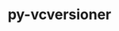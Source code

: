 ---
title: "py-vcversioner"
layout: cache
categories: [package, develop]
meta: {"compilers": ["none"], "num_specs": 43, "num_specs_by_stack": {"e4s": 13, "e4s-neoverse-v2": 14, "e4s-oneapi": 16, "root": 43}, "oss": ["ubuntu22.04"], "platforms": ["linux"], "stacks": ["e4s", "e4s-neoverse-v2", "e4s-oneapi", "root"], "targets": ["neoverse_v2", "x86_64_v3"], "versions": ["2.16.0.0"]}
spec_details: [{"compiler": "none", "hash": "2nnmqqpiag65b5edhtb2m7f2yqupn7o6", "os": "ubuntu22.04", "platform": "linux", "size": "-", "stacks": ["e4s-oneapi", "root"], "target": "x86_64_v3", "variants": ["build_system=python_pip"], "versions": ["2.16.0.0"]}, {"compiler": "none", "hash": "3cmvfnf3e22d4v346vxubtsw37x7j4xi", "os": "ubuntu22.04", "platform": "linux", "size": "-", "stacks": ["e4s-oneapi", "root"], "target": "x86_64_v3", "variants": ["build_system=python_pip"], "versions": ["2.16.0.0"]}, {"compiler": "none", "hash": "4tjjhtyka53zvgynx4zsqyyjsdstw2xc", "os": "ubuntu22.04", "platform": "linux", "size": "-", "stacks": ["e4s-oneapi", "root"], "target": "x86_64_v3", "variants": ["build_system=python_pip"], "versions": ["2.16.0.0"]}, {"compiler": "none", "hash": "5mlhnavzgvgo6wtfg43x2n2kzolzkacw", "os": "ubuntu22.04", "platform": "linux", "size": "-", "stacks": ["e4s", "root"], "target": "x86_64_v3", "variants": ["build_system=python_pip"], "versions": ["2.16.0.0"]}, {"compiler": "none", "hash": "64skp57ntea7cqxvluacdwhasbfwjnaw", "os": "ubuntu22.04", "platform": "linux", "size": "-", "stacks": ["e4s-oneapi", "root"], "target": "x86_64_v3", "variants": ["build_system=python_pip"], "versions": ["2.16.0.0"]}, {"compiler": "none", "hash": "6ev3plwrae2gx5s3qotwoo7xz4tjfcai", "os": "ubuntu22.04", "platform": "linux", "size": "-", "stacks": ["e4s-neoverse-v2", "root"], "target": "neoverse_v2", "variants": ["build_system=python_pip"], "versions": ["2.16.0.0"]}, {"compiler": "none", "hash": "6mgm5hpdob5vnfp535m5rjwa2i3ys6et", "os": "ubuntu22.04", "platform": "linux", "size": "-", "stacks": ["e4s", "root"], "target": "x86_64_v3", "variants": ["build_system=python_pip"], "versions": ["2.16.0.0"]}, {"compiler": "none", "hash": "76tfbp6eqrlyl3wwusazs3zt6zkd4tg5", "os": "ubuntu22.04", "platform": "linux", "size": "-", "stacks": ["e4s-oneapi", "root"], "target": "x86_64_v3", "variants": ["build_system=python_pip"], "versions": ["2.16.0.0"]}, {"compiler": "none", "hash": "7u6cev3uinr7uanemjauwf4rvqobxofh", "os": "ubuntu22.04", "platform": "linux", "size": "-", "stacks": ["e4s-oneapi", "root"], "target": "x86_64_v3", "variants": ["build_system=python_pip"], "versions": ["2.16.0.0"]}, {"compiler": "none", "hash": "7yexzdc66zjg7a5vc3ascngbvwy7juke", "os": "ubuntu22.04", "platform": "linux", "size": "-", "stacks": ["e4s-neoverse-v2", "root"], "target": "neoverse_v2", "variants": ["build_system=python_pip"], "versions": ["2.16.0.0"]}, {"compiler": "none", "hash": "a6ujvlrcr3xj7anr2xbt72w2j46usefr", "os": "ubuntu22.04", "platform": "linux", "size": "-", "stacks": ["e4s-oneapi", "root"], "target": "x86_64_v3", "variants": ["build_system=python_pip"], "versions": ["2.16.0.0"]}, {"compiler": "none", "hash": "aoff57sncefbjaoi64x26rx7empy4frr", "os": "ubuntu22.04", "platform": "linux", "size": "-", "stacks": ["e4s", "root"], "target": "x86_64_v3", "variants": ["build_system=python_pip"], "versions": ["2.16.0.0"]}, {"compiler": "none", "hash": "brtp6zib7aopqzzzvm63o34wkybnt5rv", "os": "ubuntu22.04", "platform": "linux", "size": "-", "stacks": ["e4s-oneapi", "root"], "target": "x86_64_v3", "variants": ["build_system=python_pip"], "versions": ["2.16.0.0"]}, {"compiler": "none", "hash": "c7vjlyho2f3bnd65pwgitvortptzkgag", "os": "ubuntu22.04", "platform": "linux", "size": "-", "stacks": ["e4s-neoverse-v2", "root"], "target": "neoverse_v2", "variants": ["build_system=python_pip"], "versions": ["2.16.0.0"]}, {"compiler": "none", "hash": "cc3ujx2rck5soz3z4umtbmjpyji3nwbk", "os": "ubuntu22.04", "platform": "linux", "size": "-", "stacks": ["e4s-neoverse-v2", "root"], "target": "neoverse_v2", "variants": ["build_system=python_pip"], "versions": ["2.16.0.0"]}, {"compiler": "none", "hash": "cdutxj4x3uevlrzhl7iuk55av3ge6x65", "os": "ubuntu22.04", "platform": "linux", "size": "-", "stacks": ["e4s-oneapi", "root"], "target": "x86_64_v3", "variants": ["build_system=python_pip"], "versions": ["2.16.0.0"]}, {"compiler": "none", "hash": "czpikon5vi5grqf3ufiqxmoo72kgfdrb", "os": "ubuntu22.04", "platform": "linux", "size": "-", "stacks": ["e4s-neoverse-v2", "root"], "target": "neoverse_v2", "variants": ["build_system=python_pip"], "versions": ["2.16.0.0"]}, {"compiler": "none", "hash": "dchocnewd4uovhkonkb7eklpsqg25vtd", "os": "ubuntu22.04", "platform": "linux", "size": "-", "stacks": ["e4s", "root"], "target": "x86_64_v3", "variants": ["build_system=python_pip"], "versions": ["2.16.0.0"]}, {"compiler": "none", "hash": "exe2eeqkzwaaazioscln56xinaolixy5", "os": "ubuntu22.04", "platform": "linux", "size": "-", "stacks": ["e4s-neoverse-v2", "root"], "target": "neoverse_v2", "variants": ["build_system=python_pip"], "versions": ["2.16.0.0"]}, {"compiler": "none", "hash": "fjumkfcmf2vzzvt3eidpjbvvknorzr73", "os": "ubuntu22.04", "platform": "linux", "size": "-", "stacks": ["e4s-oneapi", "root"], "target": "x86_64_v3", "variants": ["build_system=python_pip"], "versions": ["2.16.0.0"]}, {"compiler": "none", "hash": "hqgg4tzaylo4744uhnvfxfpqvxpwn3bu", "os": "ubuntu22.04", "platform": "linux", "size": "-", "stacks": ["e4s", "root"], "target": "x86_64_v3", "variants": ["build_system=python_pip"], "versions": ["2.16.0.0"]}, {"compiler": "none", "hash": "hxha3z2ny7obvjbzmaaelhqlsb7ebori", "os": "ubuntu22.04", "platform": "linux", "size": "-", "stacks": ["e4s-oneapi", "root"], "target": "x86_64_v3", "variants": ["build_system=python_pip"], "versions": ["2.16.0.0"]}, {"compiler": "none", "hash": "idcotbfdsvkp7bjlfcti4xhrqcyxbqz5", "os": "ubuntu22.04", "platform": "linux", "size": "-", "stacks": ["e4s", "root"], "target": "x86_64_v3", "variants": ["build_system=python_pip"], "versions": ["2.16.0.0"]}, {"compiler": "none", "hash": "ifc7gg6amhy3r4ptfv35fzq4so3nd3o4", "os": "ubuntu22.04", "platform": "linux", "size": "-", "stacks": ["e4s", "root"], "target": "x86_64_v3", "variants": ["build_system=python_pip"], "versions": ["2.16.0.0"]}, {"compiler": "none", "hash": "jvdeqkibxujqbcsmwgo3q4r6kdeecerg", "os": "ubuntu22.04", "platform": "linux", "size": "-", "stacks": ["e4s-neoverse-v2", "root"], "target": "neoverse_v2", "variants": ["build_system=python_pip"], "versions": ["2.16.0.0"]}, {"compiler": "none", "hash": "k673ptus6b3tinlb5bvwtxtttb637txt", "os": "ubuntu22.04", "platform": "linux", "size": "-", "stacks": ["e4s-oneapi", "root"], "target": "x86_64_v3", "variants": ["build_system=python_pip"], "versions": ["2.16.0.0"]}, {"compiler": "none", "hash": "kdohmgymuo5w442oa5by6hqvunvevken", "os": "ubuntu22.04", "platform": "linux", "size": "-", "stacks": ["e4s-oneapi", "root"], "target": "x86_64_v3", "variants": ["build_system=python_pip"], "versions": ["2.16.0.0"]}, {"compiler": "none", "hash": "ll44otg5pc67pnqvgmg6kuwp5vbp6fhk", "os": "ubuntu22.04", "platform": "linux", "size": "-", "stacks": ["e4s", "root"], "target": "x86_64_v3", "variants": ["build_system=python_pip"], "versions": ["2.16.0.0"]}, {"compiler": "none", "hash": "n6aeaiias7lr2rsd3ubqjumbzh4xyj7m", "os": "ubuntu22.04", "platform": "linux", "size": "-", "stacks": ["e4s", "root"], "target": "x86_64_v3", "variants": ["build_system=python_pip"], "versions": ["2.16.0.0"]}, {"compiler": "none", "hash": "ofrhreqktnl4i2nbtze2yt6y5hgditcp", "os": "ubuntu22.04", "platform": "linux", "size": "-", "stacks": ["e4s-neoverse-v2", "root"], "target": "neoverse_v2", "variants": ["build_system=python_pip"], "versions": ["2.16.0.0"]}, {"compiler": "none", "hash": "phawhroavftu544ukb736l4jldekbuyd", "os": "ubuntu22.04", "platform": "linux", "size": "-", "stacks": ["e4s", "root"], "target": "x86_64_v3", "variants": ["build_system=python_pip"], "versions": ["2.16.0.0"]}, {"compiler": "none", "hash": "qz7lfdtf6k4l4rhhcbysgqnupoff74iu", "os": "ubuntu22.04", "platform": "linux", "size": "-", "stacks": ["e4s-oneapi", "root"], "target": "x86_64_v3", "variants": ["build_system=python_pip"], "versions": ["2.16.0.0"]}, {"compiler": "none", "hash": "qzdtf4tfhwzcgxsjvkjpavcedzva4mnm", "os": "ubuntu22.04", "platform": "linux", "size": "-", "stacks": ["e4s-neoverse-v2", "root"], "target": "neoverse_v2", "variants": ["build_system=python_pip"], "versions": ["2.16.0.0"]}, {"compiler": "none", "hash": "shkan4skb5e2ukeapdv6omlitt4evmrj", "os": "ubuntu22.04", "platform": "linux", "size": "-", "stacks": ["e4s", "root"], "target": "x86_64_v3", "variants": ["build_system=python_pip"], "versions": ["2.16.0.0"]}, {"compiler": "none", "hash": "tua35bhzimqke24iaxafwlyufta6duj3", "os": "ubuntu22.04", "platform": "linux", "size": "-", "stacks": ["e4s", "root"], "target": "x86_64_v3", "variants": ["build_system=python_pip"], "versions": ["2.16.0.0"]}, {"compiler": "none", "hash": "ugjrqrgzrgw3p2nn7albewr27fltqrid", "os": "ubuntu22.04", "platform": "linux", "size": "-", "stacks": ["e4s-neoverse-v2", "root"], "target": "neoverse_v2", "variants": ["build_system=python_pip"], "versions": ["2.16.0.0"]}, {"compiler": "none", "hash": "vi5kzvmy62t7l7almhe5loore4o5n2ru", "os": "ubuntu22.04", "platform": "linux", "size": "-", "stacks": ["e4s-oneapi", "root"], "target": "x86_64_v3", "variants": ["build_system=python_pip"], "versions": ["2.16.0.0"]}, {"compiler": "none", "hash": "vpvfolazpx7oja4wv7elf664grpcrhml", "os": "ubuntu22.04", "platform": "linux", "size": "-", "stacks": ["e4s-oneapi", "root"], "target": "x86_64_v3", "variants": ["build_system=python_pip"], "versions": ["2.16.0.0"]}, {"compiler": "none", "hash": "wc2vtkutekaahg47tqynnakxbbrrwlho", "os": "ubuntu22.04", "platform": "linux", "size": "-", "stacks": ["e4s-neoverse-v2", "root"], "target": "neoverse_v2", "variants": ["build_system=python_pip"], "versions": ["2.16.0.0"]}, {"compiler": "none", "hash": "x2me6ybdz7wqjti77g5whq77vh26raqd", "os": "ubuntu22.04", "platform": "linux", "size": "-", "stacks": ["e4s", "root"], "target": "x86_64_v3", "variants": ["build_system=python_pip"], "versions": ["2.16.0.0"]}, {"compiler": "none", "hash": "xzjfejb2vap72f4iakhkxjkmrhqw7xdh", "os": "ubuntu22.04", "platform": "linux", "size": "-", "stacks": ["e4s-neoverse-v2", "root"], "target": "neoverse_v2", "variants": ["build_system=python_pip"], "versions": ["2.16.0.0"]}, {"compiler": "none", "hash": "y3ptakn425jickwu45z3cr2ijr6tahzh", "os": "ubuntu22.04", "platform": "linux", "size": "-", "stacks": ["e4s-neoverse-v2", "root"], "target": "neoverse_v2", "variants": ["build_system=python_pip"], "versions": ["2.16.0.0"]}, {"compiler": "none", "hash": "yoa4pw2jpifnzn2mr3h2neeyrysccogw", "os": "ubuntu22.04", "platform": "linux", "size": "-", "stacks": ["e4s-neoverse-v2", "root"], "target": "neoverse_v2", "variants": ["build_system=python_pip"], "versions": ["2.16.0.0"]}]
---